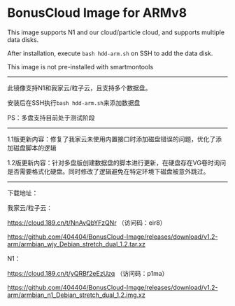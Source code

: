 # BonusCloud Image for ARMv8

This image supports N1 and our cloud/particle cloud, and supports multiple data disks.

After installation, execute `bash hdd-arm.sh` on SSH to add the data disk.

This image is not pre-installed with smartmontools

----------------------------------------------------------------------------------------------------------------------

此镜像支持N1和我家云/粒子云，且支持多个数据盘。

安装后在SSH执行`bash hdd-arm.sh`来添加数据盘

PS：多盘支持目前处于测试阶段

----------------------------------------------------------------------------------------------------------------------

1.1版更新内容：修复了我家云未使用内置接口时添加磁盘错误的问题，优化了添加磁盘脚本的逻辑

1.2版更新内容：针对多盘版创建数据盘的脚本进行更新，在硬盘存在VG卷时询问是否需要格式化硬盘。同时修改了逻辑避免在特定环境下磁盘被意外跳过。

----------------------------------------------------------------------------------------------------------------------

下载地址：


我家云/粒子云：

https://cloud.189.cn/t/NnAvQbYFzQNr （访问码：eir8）

https://github.com/404404/BonusCloud-Image/releases/download/v1.2-arm/armbian_wjy_Debian_stretch_dual_1.2.tar.xz


N1： 

https://cloud.189.cn/t/yQRBf2eEzUzq （访问码：p1ma）

https://github.com/404404/BonusCloud-Image/releases/download/v1.2-arm/armbian_n1_Debian_stretch_dual_1.2.img.xz
